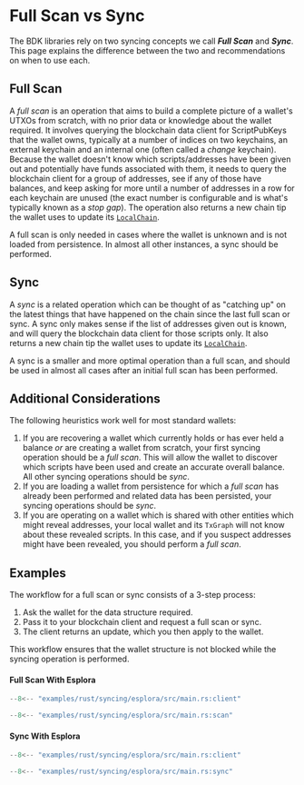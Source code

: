 # Full Scan vs Sync

The BDK libraries rely on two syncing concepts we call _**Full Scan**_ and _**Sync**_. This page explains the difference between the two and recommendations on when to use each.

## Full Scan

A _full scan_ is an operation that aims to build a complete picture of a wallet's UTXOs from scratch, with no prior data or knowledge about the wallet required. It involves querying the blockchain data client for ScriptPubKeys that the wallet owns, typically at a number of indices on two keychains, an external keychain and an internal one (often called a _change_ keychain). Because the wallet doesn't know which scripts/addresses have been given out and potentially have funds associated with them, it needs to query the blockchain client for a group of addresses, see if any of those have balances, and keep asking for more until a number of addresses in a row for each keychain are unused (the exact number is configurable and is what's typically known as a _stop gap_). The operation also returns a new chain tip the wallet uses to update its [`LocalChain`](https://docs.rs/bdk_chain/latest/bdk_chain/local_chain/struct.LocalChain.html).

A full scan is only needed in cases where the wallet is unknown and is not loaded from persistence. In almost all other instances, a sync should be performed.

## Sync

A _sync_ is a related operation which can be thought of as "catching up" on the latest things that have happened on the chain since the last full scan or sync. A sync only makes sense if the list of addresses given out is known, and will query the blockchain data client for those scripts only. It also returns a new chain tip the wallet uses to update its [`LocalChain`](https://docs.rs/bdk_chain/latest/bdk_chain/local_chain/struct.LocalChain.html).

A sync is a smaller and more optimal operation than a full scan, and should be used in almost all cases after an initial full scan has been performed.

## Additional Considerations

The following heuristics work well for most standard wallets:

1. If you are recovering a wallet which currently holds or has ever held a balance _or_ are creating a wallet from scratch, your first syncing operation should be a _full scan_. This will allow the wallet to discover which scripts have been used and create an accurate overall balance. All other syncing operations should be _sync_.
2. If you are loading a wallet from persistence for which a _full scan_ has already been performed and related data has been persisted, your syncing operations should be _sync_.
3. If you are operating on a wallet which is shared with other entities which might reveal addresses, your local wallet and its `TxGraph` will not know about these revealed scripts. In this case, and if you suspect addresses might have been revealed, you should perform a _full scan_.

## Examples

The workflow for a full scan or sync consists of a 3-step process:

1. Ask the wallet for the data structure required.
2. Pass it to your blockchain client and request a full scan or sync.
3. The client returns an update, which you then apply to the wallet.

This workflow ensures that the wallet structure is not blocked while the syncing operation is performed.

#### Full Scan With Esplora

```rust
--8<-- "examples/rust/syncing/esplora/src/main.rs:client"

--8<-- "examples/rust/syncing/esplora/src/main.rs:scan"
```

#### Sync With Esplora

```rust
--8<-- "examples/rust/syncing/esplora/src/main.rs:client"

--8<-- "examples/rust/syncing/esplora/src/main.rs:sync"
```

<br>
